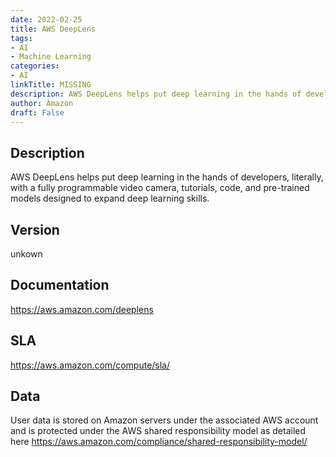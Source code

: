 ```yaml
---
date: 2022-02-25
title: AWS DeepLens
tags: 
- AI
- Machine Learning
categories: 
- AI
linkTitle: MISSING
description: AWS DeepLens helps put deep learning in the hands of developers, literally, with a fully programmable video camera, tutorials, code, and pre-trained models designed to expand deep learning skills.
author: Amazon
draft: False
---
```


## Description

AWS DeepLens helps put deep learning in the hands of developers, literally, with a fully programmable video camera, tutorials, code, and pre-trained models designed to expand deep learning skills.

## Version

unkown

## Documentation

https://aws.amazon.com/deeplens

## SLA

https://aws.amazon.com/compute/sla/

## Data

User data is stored on Amazon servers under the associated AWS account and is protected under the AWS shared responsibility model as detailed here https://aws.amazon.com/compliance/shared-responsibility-model/
